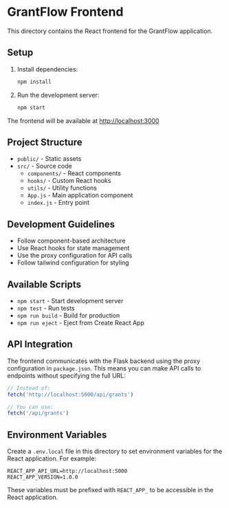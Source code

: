 # GrantFlow Frontend

This directory contains the React frontend for the GrantFlow application.

## Setup

1. Install dependencies:
   ```bash
   npm install
   ```

2. Run the development server:
   ```bash
   npm start
   ```

The frontend will be available at [http://localhost:3000](http://localhost:3000)

## Project Structure

- `public/` - Static assets
- `src/` - Source code
  - `components/` - React components
  - `hooks/` - Custom React hooks
  - `utils/` - Utility functions
  - `App.js` - Main application component
  - `index.js` - Entry point

## Development Guidelines

- Follow component-based architecture
- Use React hooks for state management
- Use the proxy configuration for API calls
- Follow tailwind configuration for styling

## Available Scripts

- `npm start` - Start development server
- `npm test` - Run tests
- `npm run build` - Build for production
- `npm run eject` - Eject from Create React App

## API Integration

The frontend communicates with the Flask backend using the proxy configuration in `package.json`. This means you can make API calls to endpoints without specifying the full URL:

```javascript
// Instead of:
fetch('http://localhost:5000/api/grants')

// You can use:
fetch('/api/grants')
```

## Environment Variables

Create a `.env.local` file in this directory to set environment variables for the React application. For example:

```
REACT_APP_API_URL=http://localhost:5000
REACT_APP_VERSION=1.0.0
```

These variables must be prefixed with `REACT_APP_` to be accessible in the React application.